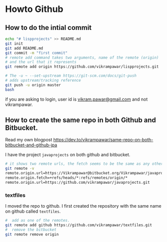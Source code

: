 # Howto Github

## How to do the intial commit

```bash
echo "# lispprojects" >> README.md
git init
git add README.md
git commit -m "first commit"
# remote add command takes two arguments, name of the remote (origin)
# and the url that it represents
git remote add origin https://github.com/vikrampawar/lispprojects.git

# The -u ~ --set-upstream https://git-scm.com/docs/git-push 
# adds upstream/tracking reference
git push -u origin master
bash
```
if you are asking to login, user id is vikram.pawar@gmail.com and not vikrampawar.


## How to create the same repo in both Github and Bitbucket.

Read my own blogpost https://dev.to/vikrampawar/same-repo-on-both-bitbucket-and-github-jpa 

I have the project `javaprojects` on both github and bitbucket.

```bash
# it shows two remote urls, the fetch seems to be the same as any other git project.
git remote -v
remote.origin.url=https://Vikrampawar@bitbucket.org/Vikrampawar/javaprojects.git
remote.origin.fetch=+refs/heads/*:refs/remotes/origin/*
remote.origin.url=https://github.com/vikrampawar/javaprojects.git

```

### textfiles
I moved the repo to github. I first created the repository with the same name on github called `textfiles`.


```bash
#  add as one of the remotes.
git remote add github https://github.com/vikrampawar/textfiles.git
#  remove the bitbucket
git remote remove origin
```


